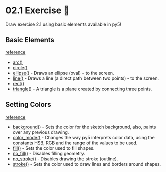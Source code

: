# 02.1 Exercise 🐼
Draw exercise 2.1 using basic elements available in py5!

## Basic Elements
[reference](https://py5coding.org/reference/summary.html#basic-elements)
- [arc()](https://py5coding.org/reference/sketch_arc.html)
- [circle()](https://py5coding.org/reference/sketch_circle.html)
- [ellipse()](https://py5coding.org/reference/sketch_ellipse.html) - Draws an ellipse (oval) - to the screen.
- [line()](https://py5coding.org/reference/sketch_line.html) - Draws a line (a direct path between two points) - to the screen.
- [rect()](https://py5coding.org/reference/sketch_rect.html)
- [triangle()](https://py5coding.org/reference/sketch_triangle.html) - A triangle is a plane created by connecting three points.

## Setting Colors
[reference](https://py5coding.org/reference/summary.html#creating-and-setting-colors)
- [background()](https://py5coding.org/reference/sketch_background.html) - Sets the color for the sketch background, also, paints over any previous drawing.
- [color_mode()](https://py5coding.org/reference/sketch_color_mode.html) - Changes the way py5 interprets color data, using the constants HSB, RGB and the range of the values to be used.
- [fill()](https://py5coding.org/reference/sketch_fill.html) - Sets the color used to fill shapes.
- [no_fill()](https://py5coding.org/reference/sketch_no_fill.html) - Disables filling geometry.
- [no_stroke()](https://py5coding.org/reference/sketch_no_stroke.html) - Disables drawing the stroke (outline).
- [stroke()](https://py5coding.org/reference/sketch_stroke.html) - Sets the color used to draw lines and borders around shapes.